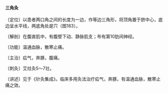 #### 三角灸

〔定位〕以患者两口角之间的长度为一边，作等边三角形，将顶角置于脐中心，底边呈水平线，两底角处是穴（图183）。

〔解剖〕在腹直肌中，有腹壁下动、静脉肌支；布有第10肋间神经。

〔功能〕温通血脉，散寒止痛。

〔主治〕疝气，奔豚，腹痛。

〔刺灸〕艾炷灸5～7壮。

〔讲述〕见于《针灸集成》。临床多用灸法治疗疝气，奔豚，有温通血脉，散寒止痛之效。
